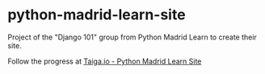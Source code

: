 # python-madrid-learn-site

Project of the "Django 101" group from Python Madrid Learn to create their site.  

Follow the progress at [Taiga.io - Python Madrid Learn Site](https://tree.taiga.io/project/python-madrid-learn-site/)
